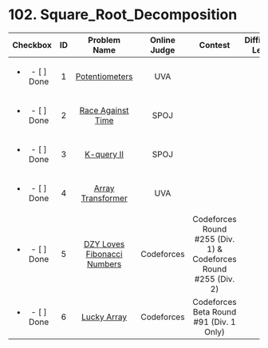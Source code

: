 # 102. Square_Root_Decomposition


| Checkbox | ID | Problem Name|Online Judge|Contest|Difficulty Level|
|:---:|:---:|:---:|:---:|:---:|:---:|
|<ul><li>- [ ] Done</li></ul>|1|[Potentiometers](https://uva.onlinejudge.org/index.php?option=onlinejudge&page=show_problem&problem=3238)|UVA||2|
|<ul><li>- [ ] Done</li></ul>|2|[Race Against Time](http://www.spoj.com/problems/RACETIME/)|SPOJ||2|
|<ul><li>- [ ] Done</li></ul>|3|[K-query II](http://www.spoj.com/problems/KQUERY2/)|SPOJ||3|
|<ul><li>- [ ] Done</li></ul>|4|[Array Transformer](https://uva.onlinejudge.org/index.php?option=onlinejudge&page=show_problem&problem=3154)|UVA||4|
|<ul><li>- [ ] Done</li></ul>|5|[DZY Loves Fibonacci Numbers](http://codeforces.com/problemset/problem/446/C)|Codeforces|Codeforces Round #255 (Div. 1) & Codeforces Round #255 (Div. 2)|6|
|<ul><li>- [ ] Done</li></ul>|6|[Lucky Array](http://codeforces.com/problemset/problem/121/E)|Codeforces|Codeforces Beta Round #91 (Div. 1 Only)|7|
